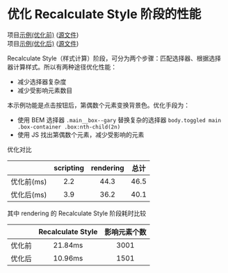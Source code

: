 # 优化 Recalculate Style 阶段的性能

项目[示例(优化前)](https://zhengjunxin.github.io/web-samples/src/recalculate_style/before_optimize.html) ([源文件](https://github.com/zhengjunxin/web-samples/blob/master/src/recalculate_style/index.html))  
项目[示例(优化后)](https://zhengjunxin.github.io/web-samples/src/recalculate_style/) ([源文件](https://github.com/zhengjunxin/web-samples/blob/master/src/recalculate_style/index.html))

Recalculate Style（样式计算）阶段，可分为两个步骤：匹配选择器、根据选择器计算样式。所以有两种途径优化性能：
- 减少选择器复杂度
- 减少受影响元素数目

本示例功能是点击按钮后，第偶数个元素变换背景色。优化手段为：
- 使用 BEM 选择器 `.main__box--gary` 替换复杂的选择器 `body.toggled main .box-container .box:nth-child(2n)`
- 使用 JS 找出第偶数个元素，减少受影响的元素

优化对比  

||scripting|rendering|总计|  
|-------|:---------:|:---------:|:--------:|  
|优化前(ms)|     2.2    |   44.3      |46.5|  
|优化后(ms)|     3.9    |   36.2      |40.1|  

其中 rendering 的 Recalculate Style 阶段耗时比较  

|  | Recalculate Style | 影响元素个数 |
|-------|:---------:|:---------:|
|优化前|21.84ms|3001|
|优化后|10.96ms|1501|
